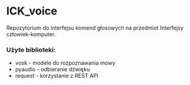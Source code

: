 # ICK_voice

Repozytorium do interfejsu komend głosowych na przedmiot Interfejsy człowiek-komputer.

### Użyte biblioteki:

- vosk - modele do rozpoznawania mowy
- pyaudio - odbieranie dźwięku
- request - korzystanie z REST API